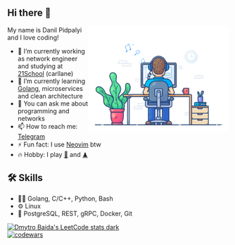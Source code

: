 ## Hi there 👋

<img align="right" alt="Danil Pidpalyi" src="img/coding.gif" width="320px" />

My name is Danil Pidpalyi and I love coding!

- 🔭 I’m currently working as network engineer and studying at [21School](https://21-school.ru/) (carllane)
- 🌱 I’m currently learning [Golang](https://go.dev), microservices and clean architecture
- 💬 You can ask me about programming and networks
- 📫 How to reach me: [Telegram](https://t.me/faust4ka)
- ⚡ Fun fact: I use [Neovim](https://neovim.io/) btw
- 🔥 Hobby: I play [🏀](https://www.fiba.basketball/en) and [♟](https://fide.com)

## 🛠️ Skills
- 👨‍💻 Golang, C/C++, Python, Bash
- ⚙️ Linux
- 💽 PostgreSQL, REST, gRPC, Docker, Git

[![Dmytro Baida's LeetCode stats dark](https://leetcode-badge-sage.vercel.app/badge/faust4ka?theme=dark&bgColor=282828)](https://leetcode.com/faust4ka)\
[![codewars](https://www.codewars.com/users/faust4ka/badges/large)](https://www.codewars.com/users/faust4ka)
